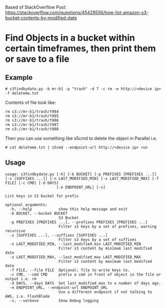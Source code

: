 Based of StackOverflow Post: https://stackoverflow.com/questions/45429556/how-list-amazon-s3-bucket-contents-by-modified-date


# Find Objects in a bucket within certain timeframes, then print them or save to a file

## Example

```
# s3findbydate.py -b mr-b1 -p "trash" -d 7 -c rm -e http://<device ip> -f deleteme.txt
```

Contents of file look like:

```
rm s3://mr-b1/trash/t984
rm s3://mr-b1/trash/t985
rm s3://mr-b1/trash/t986
rm s3://mr-b1/trash/t987
rm s3://mr-b1/trash/t988
```


Then you can use something like s5cmd to delete the object in Parallel
i.e.

```
# cat deleteme.txt | s5cmd --endpoint-url http://<device ip> run
```

## Usage

```
usage: s3findbydate.py [-h] [-b BUCKET] [-p PREFIXES [PREFIXES ...]] [-s [SUFFIXES ...]] [-n LAST_MODIFIED_MIN] [-x LAST_MODIFIED_MAX] [-f FILE] [-c CMD] [-d DAYS]
                       [-e ENDPOINT_URL] [-v]

List keys in S3 bucket for prefix

optional arguments:
  -h, --help            show this help message and exit
  -b BUCKET, --bucket BUCKET
                        S3 Bucket
  -p PREFIXES [PREFIXES ...], --prefixes PREFIXES [PREFIXES ...]
                        Filter s3 keys by a set of prefixes, warning recursive
  -s [SUFFIXES ...], --suffixes [SUFFIXES ...]
                        Filter s3 keys by a set of suffixes
  -n LAST_MODIFIED_MIN, --last_modified_min LAST_MODIFIED_MIN
                        Filter s3 content by minimum last modified date
  -x LAST_MODIFIED_MAX, --last_modified_max LAST_MODIFIED_MAX
                        Filter s3 content by maximum last modified date
  -f FILE, --file FILE  Optional: file to write keys to.
  -c CMD, --cmd CMD     prefix a cmd in front of object in the file or output i.e. rm
  -d DAYS, --days DAYS  Set last_modified_max to x number of days ago.
  -e ENDPOINT_URL, --endpoint-url ENDPOINT_URL
                        Use a different endpoint if not talking to AWS, i.e. FlashBlade
  -v, --verbose         Show Debug logging
```
